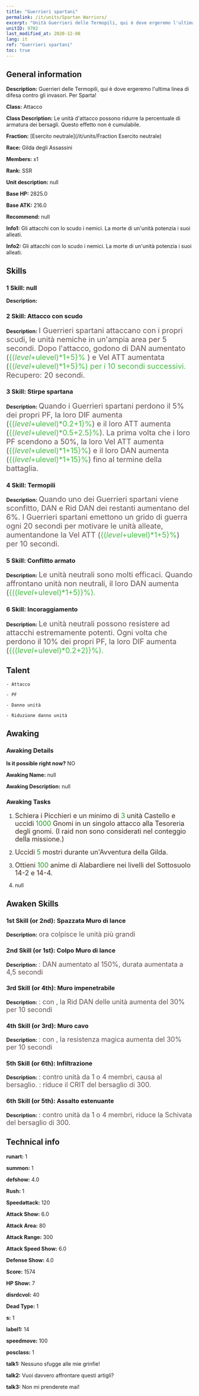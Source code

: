 ```yaml
---
title: "Guerrieri spartani"
permalink: /it/units/Spartan Warriors/
excerpt: "Unità Guerrieri delle Termopili, qui è dove ergeremo l'ultima linea di difesa contro gli invasori. Per Sparta!"
unitID: 9702
last_modified_at: 2020-12-08
lang: it
ref: "Guerrieri spartani"
toc: true
---
```

## General information
 **Description:** Guerrieri delle Termopili, qui è dove ergeremo l'ultima linea di difesa contro gli invasori. Per Sparta!

 **Class:** Attacco

 **Class Description:** Le unità d'attacco possono ridurre la percentuale di armatura dei bersagli. Questo effetto non è cumulabile.

 **Fraction:** [Esercito neutrale](/it/units/Fraction Esercito neutrale)

 **Race:** Gilda degli Assassini

 **Members:** x1

 **Rank:** SSR

 **Unit description:** null

 **Base HP:** 2825.0

 **Base ATK:** 216.0

 **Recommend:** null

 **Info1:** Gli attacchi con lo scudo <stordiscono> i nemici. La morte di un'unità potenzia i suoi alleati.

 **Info2:** Gli attacchi con lo scudo <stordiscono> i nemici. La morte di un'unità potenzia i suoi alleati.

## Skills
### 1 Skill: null
 **Description:** 

### 2 Skill: Attacco con scudo
 **Description:** <span style="color: #645252;font-size:20px">I Guerrieri spartani attaccano con i propri scudi, </span><span style="color: black"><span style="color: #48b946;font-size:20px"><stordendo> </span><span style="color: black"><span style="color: #645252;font-size:20px">le unità nemiche in un'ampia area per 5 secondi. Dopo l'attacco, godono di DAN aumentato (</span><span style="color: black"><span style="color: #48b946;font-size:20px">{($level+$ulevel)*1+5}% </span><span style="color: black"><span style="color: #645252;font-size:20px">) e Vel ATT aumentata (</span><span style="color: black"><span style="color: #48b946;font-size:20px">{($level+$ulevel)*1+5}%) per i 10 secondi successivi. </span><span style="color: black"><span style="color: #645252;font-size:20px">Recupero: 20 secondi.</span><span style="color: black">

### 3 Skill: Stirpe spartana
 **Description:** <span style="color: #645252;font-size:20px">Quando i Guerrieri spartani perdono il 5% dei propri PF, la loro DIF aumenta (</span><span style="color: black"><span style="color: #48b946;font-size:20px">{($level+$ulevel)*0.2+1}%</span><span style="color: black"><span style="color: #645252;font-size:20px">) e il loro ATT aumenta (</span><span style="color: black"><span style="color: #48b946;font-size:20px">{($level+$ulevel)*0.5+2.5}%</span><span style="color: black"><span style="color: #645252;font-size:20px">). La prima volta che i loro PF scendono a 50%, la loro Vel ATT aumenta (</span><span style="color: black"><span style="color: #48b946;font-size:20px">{($level+$ulevel)*1+15}%</span><span style="color: black"><span style="color: #645252;font-size:20px">) e il loro DAN aumenta (</span><span style="color: black"><span style="color: #48b946;font-size:20px">{($level+$ulevel)*1+15}%</span><span style="color: black"><span style="color: #645252;font-size:20px">) fino al termine della battaglia.</span><span style="color: black">

### 4 Skill: Termopili
 **Description:** <span style="color: #645252;font-size:20px">Quando uno dei Guerrieri spartani viene sconfitto, DAN e Rid DAN dei restanti aumentano del 6%. I Guerrieri spartani emettono un grido di guerra ogni 20 secondi per motivare le unità alleate, aumentandone la Vel ATT (</span><span style="color: black"><span style="color: #48b946;font-size:20px">{($level+$ulevel)*1+5}%</span><span style="color: black"><span style="color: #645252;font-size:20px">) per 10 secondi.</span><span style="color: black">

### 5 Skill: Conflitto armato
 **Description:** <span style="color: #645252;font-size:20px">Le unità neutrali sono molti efficaci. Quando affrontano unità non neutrali, il loro </span><span style="color: black"><span style="color: #645252;font-size:20px">DAN aumenta (</span><span style="color: black"><span style="color: #48b946;font-size:20px">{(($level+$ulevel)*1+5)}%).</span><span style="color: black">

### 6 Skill: Incoraggiamento
 **Description:** <span style="color: #645252;font-size:20px">Le unità neutrali possono resistere ad attacchi estremamente potenti. Ogni volta che perdono il 10% dei propri PF, la loro </span><span style="color: black"><span style="color: #645252;font-size:20px">DIF aumenta (</span><span style="color: black"><span style="color: #48b946;font-size:20px">{(($level+$ulevel)*0.2+2)}%).</span><span style="color: black">

## Talent

    - Attacco

    - PF

    - Danno unità

    - Riduzione danno unità

## Awaking
### Awaking Details
 **Is it possible right now?** NO

 **Awaking Name:** null

 **Awaking Description:** null

### Awaking Tasks
 1. <span style="color: #3c2a1e;font-size:18px">Schiera i Picchieri e un minimo di </span><span style="color: #1ca216;font-size:18px">3</span><span style="color: #3c2a1e;font-size:18px"> unità Castello e uccidi </span><span style="color: #1ca216;font-size:18px">1000</span><span style="color: #3c2a1e;font-size:18px"> Gnomi in un singolo attacco alla Tesoreria degli gnomi. (I raid non sono considerati nel conteggio della missione.)</span>

 2. <span style="color: #3c2a1e;font-size:18px">Uccidi </span><span style="color: #1ca216;font-size:18px">5</span><span style="color: #3c2a1e;font-size:18px"> mostri durante un'Avventura della Gilda.</span>

 3. <span style="color: #3c2a1e;font-size:18px">Ottieni </span><span style="color: #1ca216;font-size:18px">100</span><span style="color: #3c2a1e;font-size:18px"> anime di Alabardiere nei livelli del Sottosuolo 14-2 e 14-4.</span>

 4. null

## Awaken Skills

### 1st Skill (or 2nd): Spazzata Muro di lance
 **Description:** <span style="color: #48b946;font-size:18px"><Muro di lance></span><span style="color: #645252;font-size:18px"> ora colpisce le unità più grandi</span>

### 2nd Skill (or 1st): Colpo Muro di lance
 **Description:** <span style="color: #48b946;font-size:18px"><Muro di lance></span><span style="color: #645252;font-size:18px">: DAN aumentato al 150%, durata <Stordimento> aumentata a 4,5 secondi</span>

### 3rd Skill (or 4th): Muro impenetrabile
 **Description:** <span style="color: #48b946;font-size:18px"><Comando></span><span style="color: #645252;font-size:18px">: con <Morale alto>, la Rid DAN delle unità aumenta del 30% per 10 secondi</span>

### 4th Skill (or 3rd): Muro cavo
 **Description:** <span style="color: #48b946;font-size:18px"><Comando></span><span style="color: #645252;font-size:18px">: con <Morale alto>, la resistenza magica aumenta del 30% per 10 secondi</span>

### 5th Skill (or 6th): Infiltrazione
 **Description:** <span style="color: #48b946;font-size:18px"><Caccia al Drago></span><span style="color: #645252;font-size:18px">: contro unità da 1 o 4 membri, causa <Impedimento> al bersaglio. <Impedimento>: riduce il CRIT del bersaglio di 300.</span>

### 6th Skill (or 5th): Assalto estenuante
 **Description:** <span style="color: #48b946;font-size:18px"><Caccia al Drago></span><span style="color: #645252;font-size:18px">: contro unità da 1 o 4 membri, riduce la Schivata del bersaglio di 300.</span>

## Technical info
 **runart:** 1

 **summon:** 1

 **defshow:** 4.0

 **Rush:** 1

 **Speedattack:** 120

 **Attack Show:** 6.0

 **Attack Area:** 80

 **Attack Range:** 300

 **Attack Speed Show:** 6.0

 **Defense Show:** 4.0

 **Score:** 1574

 **HP Show:** 7

 **disrdcvol:** 40

 **Dead Type:** 1

 **s:** 1

 **label1:** 14

 **speedmove:** 100

 **posclass:** 1

 **talk1:** Nessuno sfugge alle mie grinfie!

 **talk2:** Vuoi davvero affrontare questi artigli?

 **talk3:** Non mi prenderete mai!

